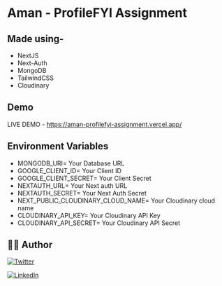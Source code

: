 # Aman - ProfileFYI Assignment

## Made using-

- NextJS
- Next-Auth
- MongoDB
- TailwindCSS
- Cloudinary

## Demo

LIVE DEMO - https://aman-profilefyi-assignment.vercel.app/

## Environment Variables

- MONGODB_URI= Your Database URL
- GOOGLE_CLIENT_ID= Your Client ID
- GOOGLE_CLIENT_SECRET= Your Client Secret
- NEXTAUTH_URL= Your Next auth URL
- NEXTAUTH_SECRET= Your Next Auth Secret
- NEXT_PUBLIC_CLOUDINARY_CLOUD_NAME= Your Cloudinary cloud name
- CLOUDINARY_API_KEY= Your Cloudinary API Key
- CLOUDINARY_API_SECRET= Your Cloudinary API Secret

## :man_in_tuxedo: Author

[![Twitter](https://img.shields.io/badge/follow-%40amanthukral-1DA1F2?style=flat&logo=Twitter)](https://twitter.com/aman_thukral12)

[![LinkedIn](https://img.shields.io/badge/connect-%40amanthukral-%230077B5?style=flat&logo=LinkedIn)](https://www.linkedin.com/in/aman-thukral-574b37150/)
